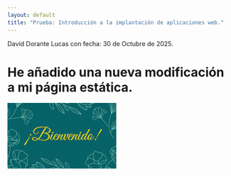```yaml
---
layout: default
title: "Prueba: Introducción a la implantación de aplicaciones web."
---
```

David Dorante Lucas con fecha: 30 de Octubre de 2025.

# He añadido una nueva modificación a mi página estática.

![Imagen de bienvenida](images/welcome.jpg)

